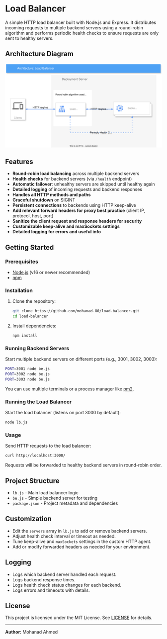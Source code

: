 # Load Balancer

A simple HTTP load balancer built with Node.js and Express. It distributes incoming requests to multiple backend servers using a round-robin algorithm and performs periodic health checks to ensure requests are only sent to healthy servers.

## Architecture Diagram

![Load Balancer Architecture](./load-balancer-diagram.svg)

## Features

- **Round-robin load balancing** across multiple backend servers
- **Health checks** for backend servers (via `/health` endpoint)
- **Automatic failover**: unhealthy servers are skipped until healthy again
- **Detailed logging** of incoming requests and backend responses
- **Handles all HTTP methods and paths**
- **Graceful shutdown** on SIGINT
- **Persistent connections** to backends using HTTP keep-alive
- **Add relevant forward headers for proxy best practice** (client IP, protocol, host, port)
- **Sanitize the client request and response headers for security**
- **Customizable keep-alive and maxSockets settings**
- **Detailed logging for errors and useful info**

## Getting Started

### Prerequisites

- [Node.js](https://nodejs.org/) (v16 or newer recommended)
- [npm](https://www.npmjs.com/)

### Installation

1. Clone the repository:

   ```bash
   git clone https://github.com/mohanad-80/load-balancer.git
   cd load-balancer
   ```

2. Install dependencies:
   ```bash
   npm install
   ```

### Running Backend Servers

Start multiple backend servers on different ports (e.g., 3001, 3002, 3003):

```bash
PORT=3001 node be.js
PORT=3002 node be.js
PORT=3003 node be.js
```

You can use multiple terminals or a process manager like [pm2](https://pm2.keymetrics.io/).

### Running the Load Balancer

Start the load balancer (listens on port 3000 by default):

```bash
node lb.js
```

### Usage

Send HTTP requests to the load balancer:

```bash
curl http://localhost:3000/
```

Requests will be forwarded to healthy backend servers in round-robin order.

## Project Structure

- `lb.js` - Main load balancer logic
- `be.js` - Simple backend server for testing
- `package.json` - Project metadata and dependencies

## Customization

- Edit the `servers` array in `lb.js` to add or remove backend servers.
- Adjust health check interval or timeout as needed.
- Tune keep-alive and `maxSockets` settings in the custom HTTP agent.
- Add or modify forwarded headers as needed for your environment.

## Logging

- Logs which backend server handled each request.
- Logs backend response times.
- Logs health check status changes for each backend.
- Logs errors and timeouts with details.

## License

This project is licensed under the MIT License. See [LICENSE](./LICENSE) for details.

---

**Author:** Mohanad Ahmed
